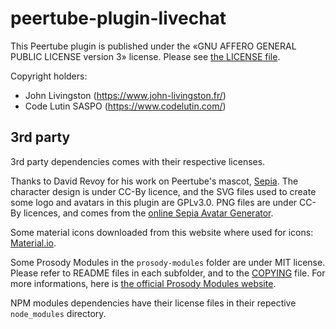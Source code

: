 <!--
SPDX-FileCopyrightText: 2024 John Livingston <https://www.john-livingston.fr/>

SPDX-License-Identifier: AGPL-3.0-only
-->

# peertube-plugin-livechat

This Peertube plugin is published under the «GNU AFFERO GENERAL PUBLIC LICENSE version 3» license.
Please see [the LICENSE file](LICENSE).

Copyright holders:

* John Livingston (https://www.john-livingston.fr/)
* Code Lutin SASPO (https://www.codelutin.com/)

## 3rd party

3rd party dependencies comes with their respective licenses.

Thanks to David Revoy for his work on Peertube's mascot, [Sepia](https://www.davidrevoy.com/index.php?tag/peertube).
The character design is under CC-By licence, and the SVG files used to create some logo and avatars in this plugin are GPLv3.0.
PNG files are under CC-By licences, and comes from the [online Sepia Avatar Generator](https://www.peppercarrot.com/extras/html/2023_peertube-generator/).

Some material icons downloaded from this website where used for icons: [Material.io](https://material.io/resources/icons).

Some Prosody Modules in the `prosody-modules` folder are under MIT license. Please refer to README files in each subfolder, and to the [COPYING](./prosody-modules/COPYING) file. For more informations, here is [the official Prosody Modules website](https://modules.prosody.im).

NPM modules dependencies have their license files in their repective `node_modules` directory.
